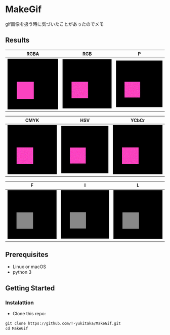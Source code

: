 # MakeGif

gif画像を扱う時に気づいたことがあったのでメモ

## Results
| RGBA | RGB | P |
----|----|----
| <img src='https://github.com/T-yukitaka/MakeGif/blob/master/results/RGBA.gif'> | <img src='https://github.com/T-yukitaka/MakeGif/blob/master/results/RGB.gif'> | <img src='https://github.com/T-yukitaka/MakeGif/blob/master/results/P.gif'> |

| CMYK | HSV | YCbCr |
----|----|----
| <img src='https://github.com/T-yukitaka/MakeGif/blob/master/results/CMYK.gif'> | <img src='https://github.com/T-yukitaka/MakeGif/blob/master/results/HSV.gif'> | <img src='https://github.com/T-yukitaka/MakeGif/blob/master/results/YCbCr.gif'> |

| F | I | L |
----|----|----
| <img src='https://github.com/T-yukitaka/MakeGif/blob/master/results/F.gif'> | <img src='https://github.com/T-yukitaka/MakeGif/blob/master/results/I.gif'> | <img src='https://github.com/T-yukitaka/MakeGif/blob/master/results/L.gif'> |


## Prerequisites
- Linux or macOS
- python 3

## Getting Started
### Instalattion
- Clone this repo:
```
git clone https://github.com/T-yukitaka/MakeGif.git
cd MakeGif
```

